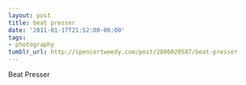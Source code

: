 ```yaml
---
layout: post
title: beat presser
date: '2011-01-17T21:52:00-06:00'
tags:
- photography
tumblr_url: http://spencertweedy.com/post/2806020587/beat-presser
---
```

Beat Presser
